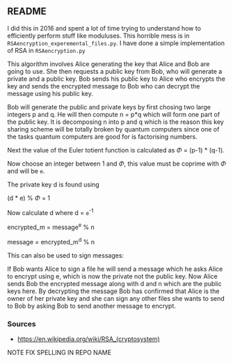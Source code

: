## README ##

I did this in 2016 and spent a lot of time trying to understand how to efficiently perform stuff like moduluses. This horrible mess is in `RSAencryption_experemental_files.py`. I have done a simple implementation of RSA in `RSAencryption.py`

This algorithm involves Alice generating the key that Alice and Bob are going to use. She then requests a public key from Bob, who will generate a private and a public key. Bob sends his public key to Alice who encrypts the key and sends the encrypted message to Bob who can decrypt the message using his public key.

Bob will generate the public and private keys by first chosing two large integers p and q. He will then compute n = p*q which will form one part of the public key. It is decomposing n into p and q which is the reason this key sharing scheme will be totally broken by quantum computers since one of the tasks quantum computers are good for is factorising numbers. 

Next the value of the Euler totient function is calculated as $\Phi$ = (p-1) * (q-1). 

Now choose an integer between 1 and $\Phi$, this value must be coprime with $\Phi$ and will be `e`. 

The private key d is found using 

(d * e) % $\Phi$ = 1

Now calculate d where d = `e`<sup>-1</sup>

encrypted_m = message<sup>e</sup> % n

message = encrypted_m<sup>d</sup> % n

This can also be used to sign messages:

If Bob wants Alice to sign a file he will send a message which he asks Alice to encrypt using e, which is now the private not the public key. Now Alice sends Bob the encrypted message along with d and n which are the public keys here. By decrypting the message Bob has confirmed that Alice is the owner of her private key and she can sign any other files she wants to send to Bob by asking Bob to send another message to encrypt.

### Sources ###

* https://en.wikipedia.org/wiki/RSA_(cryptosystem)

NOTE FIX SPELLING IN REPO NAME
